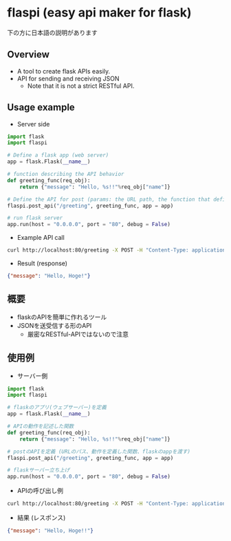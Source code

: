 # flaspi (easy api maker for flask)

下の方に日本語の説明があります

## Overview
- A tool to create flask APIs easily.
- API for sending and receiving JSON
	- Note that it is not a strict RESTful API.

## Usage example

- Server side
```python
import flask
import flaspi

# Define a flask app (web server)
app = flask.Flask(__name__)

# function describing the API behavior
def greeting_func(req_obj):
	return {"message": "Hello, %s!!"%req_obj["name"]}

# Define the API for post (params: the URL path, the function that defines the API action, and the flask app)
flaspi.post_api("/greeting", greeting_func, app = app)

# run flask server
app.run(host = "0.0.0.0", port = "80", debug = False)
```

- Example API call
```bash
curl http://localhost:80/greeting -X POST -H "Content-Type: application/json" --data '{"name": "Hoge"}'
```

- Result (response)
```JSON
{"message": "Hello, Hoge!"}
```


## 概要
- flaskのAPIを簡単に作れるツール
- JSONを送受信する形のAPI
	- 厳密なRESTful-APIではないので注意

## 使用例

- サーバー側
```python
import flask
import flaspi

# flaskのアプリ(ウェブサーバー)を定義
app = flask.Flask(__name__)

# APIの動作を記述した関数
def greeting_func(req_obj):
	return {"message": "Hello, %s!!"%req_obj["name"]}

# postのAPIを定義 (URLのパス、動作を定義した関数、flaskのappを渡す)
flaspi.post_api("/greeting", greeting_func, app = app)

# flaskサーバー立ち上げ
app.run(host = "0.0.0.0", port = "80", debug = False)
```

- APIの呼び出し例
```bash
curl http://localhost:80/greeting -X POST -H "Content-Type: application/json" --data '{"name": "Hoge"}'
```

- 結果 (レスポンス)
```JSON
{"message": "Hello, Hoge!!"}
```
